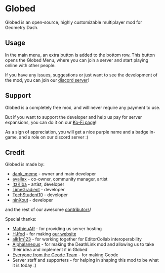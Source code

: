 # Globed

Globed is an open-source, highly customizable multiplayer mod for Geometry Dash.

## Usage

In the main menu, an extra button is added to the bottom row. This button opens the Globed Menu, where you can join a server and start playing online with other people.

If you have any issues, suggestions or just want to see the development of the mod, you can join our [discord server](https://discord.gg/d56q5Dkdm3)!

## Support

Globed is a <cg>completely free</c> mod, and will never require any payment to use.

But if you want to support the developer and help us pay for server expansions, you can do it on our [Ko-Fi page](https://ko-fi.com/globed)!

As a sign of appreciation, you will get a nice <ca>purple</c> name and a badge in-game, and a role on our discord server :)

## Credit

Globed is made by:

* [dank_meme](user:9735891) - owner and main developer
* [availax](user:1621348) - co-owner, community manager, artist
* [ItzKiba](user:4569963) - artist, developer
* [LimeGradient](user:7214334) - developer
* [TechStudent10](user:20284359) - developer
* [ninXout](user:7479054) - developer

and the rest of our awesome [contributors](https://github.com/GlobedGD/globed2/graphs/contributors)!

Special thanks:

* [MathieuAR](user:3759035) - for providing us server hosting
* [HJfod](user:104257) - for making [our website](https://globed.dev)
* [alk1m123](user:11535118) - for working together for EditorCollab interoperability
* [Alphalaneous](user:1139015) - for making the DeathLink mod and allowing us to take their idea and implement it in Globed
* [Everyone from the Geode Team](https://github.com/orgs/geode-sdk/people) - for making Geode
* Server staff and supporters - for helping in shaping this mod to be what it is today :)
